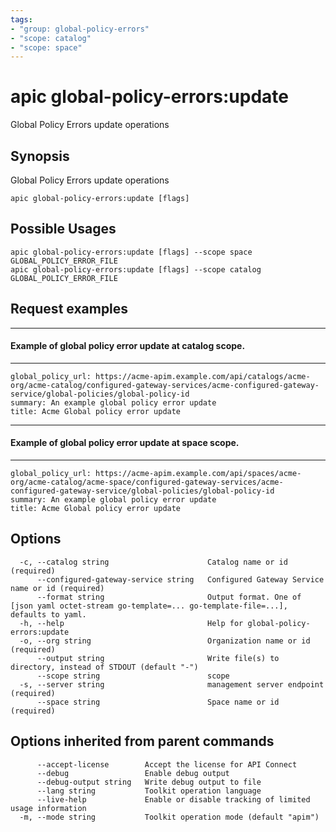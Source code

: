 ```yaml
---
tags:
- "group: global-policy-errors"
- "scope: catalog"
- "scope: space"
---
```

# apic global-policy-errors:update

Global Policy Errors update operations

## Synopsis

Global Policy Errors update operations

```
apic global-policy-errors:update [flags]
```

## Possible Usages

```
apic global-policy-errors:update [flags] --scope space GLOBAL_POLICY_ERROR_FILE
apic global-policy-errors:update [flags] --scope catalog GLOBAL_POLICY_ERROR_FILE
```

## Request examples

------------------------------------------------------------
#### Example of global policy error update at catalog scope.
------------------------------------------------------------

```
global_policy_url: https://acme-apim.example.com/api/catalogs/acme-org/acme-catalog/configured-gateway-services/acme-configured-gateway-service/global-policies/global-policy-id
summary: An example global policy error update
title: Acme Global policy error update
```

----------------------------------------------------------
#### Example of global policy error update at space scope.
----------------------------------------------------------

```
global_policy_url: https://acme-apim.example.com/api/spaces/acme-org/acme-catalog/acme-space/configured-gateway-services/acme-configured-gateway-service/global-policies/global-policy-id
summary: An example global policy error update
title: Acme Global policy error update
```

## Options

```
  -c, --catalog string                      Catalog name or id (required)
      --configured-gateway-service string   Configured Gateway Service name or id (required)
      --format string                       Output format. One of [json yaml octet-stream go-template=... go-template-file=...], defaults to yaml.
  -h, --help                                Help for global-policy-errors:update
  -o, --org string                          Organization name or id (required)
      --output string                       Write file(s) to directory, instead of STDOUT (default "-")
      --scope string                        scope
  -s, --server string                       management server endpoint (required)
      --space string                        Space name or id (required)
```

## Options inherited from parent commands

```
      --accept-license        Accept the license for API Connect
      --debug                 Enable debug output
      --debug-output string   Write debug output to file
      --lang string           Toolkit operation language
      --live-help             Enable or disable tracking of limited usage information
  -m, --mode string           Toolkit operation mode (default "apim")
```
